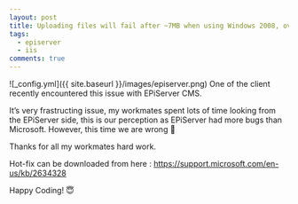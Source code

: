 ```yaml
---
layout: post
title: Uploading files will fail after ~7MB when using Windows 2008, over SSL, via a load balancer
tags:
  - episerver
  - iis
comments: true
---
```


![_config.yml]({{ site.baseurl }}/images/episerver.png)
One of the client recently encountered this issue with EPiServer CMS.
<!--more-->

It’s very frastructing issue, my workmates spent lots of time looking from the EPiServer side, this is our perception as EPiServer had more bugs than Microsoft. However, this time we are wrong 🙂

Thanks for all my workmates hard work.


Hot-fix can be downloaded from here : https://support.microsoft.com/en-us/kb/2634328



Happy Coding! 😇